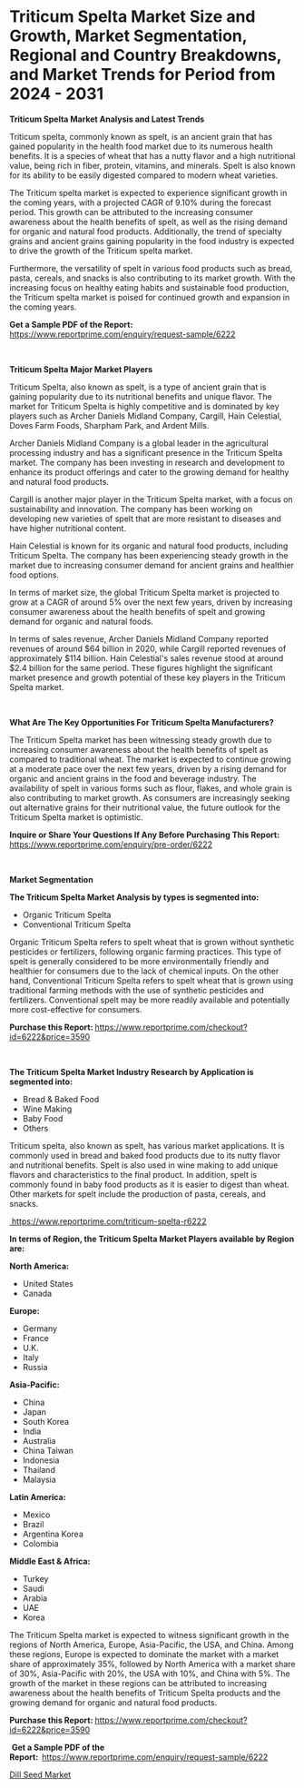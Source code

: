 <p><h1>Triticum Spelta Market Size and Growth, Market Segmentation, Regional and Country Breakdowns, and Market Trends for Period from 2024 -  2031</h1></p><p><strong>Triticum Spelta Market Analysis and Latest Trends</strong></p>
<p><p>Triticum spelta, commonly known as spelt, is an ancient grain that has gained popularity in the health food market due to its numerous health benefits. It is a species of wheat that has a nutty flavor and a high nutritional value, being rich in fiber, protein, vitamins, and minerals. Spelt is also known for its ability to be easily digested compared to modern wheat varieties.</p><p>The Triticum spelta market is expected to experience significant growth in the coming years, with a projected CAGR of 9.10% during the forecast period. This growth can be attributed to the increasing consumer awareness about the health benefits of spelt, as well as the rising demand for organic and natural food products. Additionally, the trend of specialty grains and ancient grains gaining popularity in the food industry is expected to drive the growth of the Triticum spelta market.</p><p>Furthermore, the versatility of spelt in various food products such as bread, pasta, cereals, and snacks is also contributing to its market growth. With the increasing focus on healthy eating habits and sustainable food production, the Triticum spelta market is poised for continued growth and expansion in the coming years.</p></p>
<p><strong>Get a Sample PDF of the Report:&nbsp;</strong> <a href="https://www.reportprime.com/enquiry/request-sample/6222">https://www.reportprime.com/enquiry/request-sample/6222</a></p>
<p>&nbsp;</p>
<p><strong>Triticum Spelta Major Market Players</strong></p>
<p><p>Triticum Spelta, also known as spelt, is a type of ancient grain that is gaining popularity due to its nutritional benefits and unique flavor. The market for Triticum Spelta is highly competitive and is dominated by key players such as Archer Daniels Midland Company, Cargill, Hain Celestial, Doves Farm Foods, Sharpham Park, and Ardent Mills.</p><p>Archer Daniels Midland Company is a global leader in the agricultural processing industry and has a significant presence in the Triticum Spelta market. The company has been investing in research and development to enhance its product offerings and cater to the growing demand for healthy and natural food products.</p><p>Cargill is another major player in the Triticum Spelta market, with a focus on sustainability and innovation. The company has been working on developing new varieties of spelt that are more resistant to diseases and have higher nutritional content.</p><p>Hain Celestial is known for its organic and natural food products, including Triticum Spelta. The company has been experiencing steady growth in the market due to increasing consumer demand for ancient grains and healthier food options.</p><p>In terms of market size, the global Triticum Spelta market is projected to grow at a CAGR of around 5% over the next few years, driven by increasing consumer awareness about the health benefits of spelt and growing demand for organic and natural foods.</p><p>In terms of sales revenue, Archer Daniels Midland Company reported revenues of around $64 billion in 2020, while Cargill reported revenues of approximately $114 billion. Hain Celestial's sales revenue stood at around $2.4 billion for the same period. These figures highlight the significant market presence and growth potential of these key players in the Triticum Spelta market.</p></p>
<p>&nbsp;</p>
<p><strong>What Are The Key Opportunities For Triticum Spelta Manufacturers?</strong></p>
<p><p>The Triticum Spelta market has been witnessing steady growth due to increasing consumer awareness about the health benefits of spelt as compared to traditional wheat. The market is expected to continue growing at a moderate pace over the next few years, driven by a rising demand for organic and ancient grains in the food and beverage industry. The availability of spelt in various forms such as flour, flakes, and whole grain is also contributing to market growth. As consumers are increasingly seeking out alternative grains for their nutritional value, the future outlook for the Triticum Spelta market is optimistic.</p></p>
<p><strong>Inquire or Share Your Questions If Any Before Purchasing This Report:</strong> <a href="https://www.reportprime.com/enquiry/pre-order/6222">https://www.reportprime.com/enquiry/pre-order/6222</a></p>
<p>&nbsp;</p>
<p><strong>Market Segmentation</strong></p>
<p><strong>The Triticum Spelta Market Analysis by types is segmented into:</strong></p>
<p><ul><li>Organic Triticum Spelta</li><li>Conventional Triticum Spelta</li></ul></p>
<p><p>Organic Triticum Spelta refers to spelt wheat that is grown without synthetic pesticides or fertilizers, following organic farming practices. This type of spelt is generally considered to be more environmentally friendly and healthier for consumers due to the lack of chemical inputs. On the other hand, Conventional Triticum Spelta refers to spelt wheat that is grown using traditional farming methods with the use of synthetic pesticides and fertilizers. Conventional spelt may be more readily available and potentially more cost-effective for consumers.</p></p>
<p><strong>Purchase this Report:&nbsp;</strong><a href="https://www.reportprime.com/checkout?id=6222&price=3590">https://www.reportprime.com/checkout?id=6222&price=3590</a></p>
<p>&nbsp;</p>
<p><strong>The Triticum Spelta Market Industry Research by Application is segmented into:</strong></p>
<p><ul><li>Bread & Baked Food</li><li>Wine Making</li><li>Baby Food</li><li>Others</li></ul></p>
<p><p>Triticum spelta, also known as spelt, has various market applications. It is commonly used in bread and baked food products due to its nutty flavor and nutritional benefits. Spelt is also used in wine making to add unique flavors and characteristics to the final product. In addition, spelt is commonly found in baby food products as it is easier to digest than wheat. Other markets for spelt include the production of pasta, cereals, and snacks.</p></p>
<p><a href="https://www.reportprime.com/triticum-spelta-r6222">&nbsp;https://www.reportprime.com/triticum-spelta-r6222</a></p>
<p><strong>In terms of Region, the Triticum Spelta Market Players available by Region are:</strong></p>
<p>
    <p> <strong> North America: </strong>
        <ul>
            <li>United States</li>
            <li>Canada</li>
        </ul>
        </p> 
    <p> <strong> Europe: </strong>
        <ul>
            <li>Germany</li>
            <li>France</li>
            <li>U.K.</li>
            <li>Italy</li>
            <li>Russia</li>
        </ul>
        </p> 
    <p> <strong> Asia-Pacific: </strong>
        <ul>
            <li>China</li>
            <li>Japan</li>
            <li>South Korea</li>
            <li>India</li>
            <li>Australia</li>
            <li>China Taiwan</li>
            <li>Indonesia</li>
            <li>Thailand</li>
            <li>Malaysia</li>
        </ul>
        </p> 
    <p> <strong> Latin America: </strong>
        <ul>
            <li>Mexico</li>
            <li>Brazil</li>
            <li>Argentina Korea</li>
            <li>Colombia</li>
        </ul>
        </p> 
    <p> <strong> Middle East & Africa: </strong>
        <ul>
            <li>Turkey</li>
            <li>Saudi</li>
            <li>Arabia</li>
            <li>UAE</li>
            <li>Korea</li>
        </ul>
    </p>
    </p>
<p><p>The Triticum Spelta market is expected to witness significant growth in the regions of North America, Europe, Asia-Pacific, the USA, and China. Among these regions, Europe is expected to dominate the market with a market share of approximately 35%, followed by North America with a market share of 30%, Asia-Pacific with 20%, the USA with 10%, and China with 5%. The growth of the market in these regions can be attributed to increasing awareness about the health benefits of Triticum Spelta products and the growing demand for organic and natural food products.</p></p>
<p><strong>Purchase this Report: </strong><a href="https://www.reportprime.com/checkout?id=6222&price=3590">https://www.reportprime.com/checkout?id=6222&price=3590</a></p>
<p>&nbsp;<strong>Get a Sample PDF of the Report:&nbsp;&nbsp;</strong><a href="https://www.reportprime.com/enquiry/request-sample/6222">https://www.reportprime.com/enquiry/request-sample/6222</a></p>
<p><strong></strong></p>
<p><p><a href="https://github.com/vimar16th/Market-Research-Report-List-6/blob/main/dill-seed-market.md">Dill Seed Market</a></p></p>